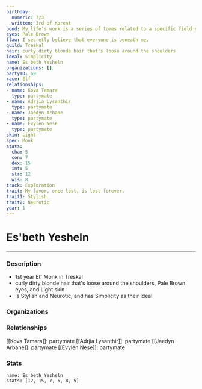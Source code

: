 ```yaml
---
birthday:
  numeric: 7/3
  written: 3rd of Korent
bond: My life's work is a series of tomes related to a specific field of lore.
eyes: Pale Brown
flaw: I secretly believe that everyone is beneath me.
guild: Treskal
hair: curly dirty blonde hair that's loose around the shoulders
ideal: Simplicity
name: Es'beth Yesheln
organizations: []
partyID: 69
race: Elf
relationships:
- name: Kova Tamara
  type: partymate
- name: Adrjia Lysanthir
  type: partymate
- name: Jaedyn Arbane
  type: partymate
- name: Evylen Nese
  type: partymate
skin: Light
spec: Monk
stats:
  cha: 5
  con: 7
  dex: 15
  int: 5
  str: 12
  wis: 8
track: Exploration
trait: My favor, once lost, is lost forever.
trait1: Stylish
trait2: Neurotic
year: 1
---
```

# Es'beth Yesheln
---
### Description
- 1st year Elf Monk in Treskal
- curly dirty blonde hair that's loose around the shoulders, Pale Brown eyes, and Light skin
- Is Stylish and Neurotic, and has Simplicity as their ideal

### Organizations
### Relationships
[[Kova Tamara]]: partymate
[[Adrjia Lysanthir]]: partymate
[[Jaedyn Arbane]]: partymate
[[Evylen Nese]]: partymate
### Stats
```statblock
name: Es'beth Yesheln
stats: [12, 15, 7, 5, 8, 5]
```